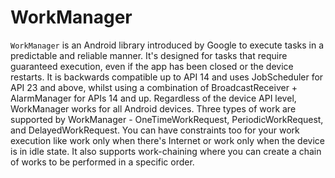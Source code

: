 # WorkManager

`WorkManager` is an Android library introduced by Google to execute tasks in a predictable and reliable manner. It's designed for tasks that require guaranteed execution, even if the app has been closed or the device restarts. It is backwards compatible up to API 14 and uses JobScheduler for API 23 and above, whilst using a combination of BroadcastReceiver + AlarmManager for APIs 14 and up. Regardless of the device API level, WorkManager works for all Android devices. Three types of work are supported by WorkManager - OneTimeWorkRequest, PeriodicWorkRequest, and DelayedWorkRequest. You can have constraints too for your work execution like work only when there's Internet or work only when the device is in idle state. It also supports work-chaining where you can create a chain of works to be performed in a specific order.